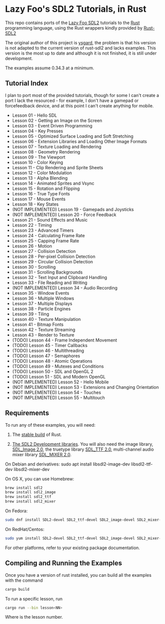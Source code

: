 # Lazy Foo's SDL2 Tutorials, in Rust #

This repo contains ports of the
[Lazy Foo SDL2](http://lazyfoo.net/tutorials/SDL/index.php) tutorials
to the [Rust](http://www.rust-lang.org) programming language, using
the Rust wrappers kindly provided by [Rust-SDL2](https://github.com/Rust-SDL2/rust-sdl2)

The original author of this project is [ysgard](https://github.com/ysgard), the problem is
that his version is not adapted to the current version of rust-sdl2 and lacks examples.
This version is the most up to date and although it is not finished, it is still under
development.

The examples assume 0.34.3 at a minimum.

## Tutorial Index

I plan to port most of the provided tutorials, though for some I can't create a
port I lack the resourced - for example, I don't have a gamepad or forcefeedback
device, and at this point I can't create anything for mobile.

* Lesson 01 - Hello SDL
* Lesson 02 - Getting an Image on the Screen
* Lesson 03 - Event Driven Programming
* Lesson 04 - Key Presses
* Lesson 05 - Optimized Surface Loading and Soft Stretching
* Lesson 06 - Extension Libraries and Loading Other Image Formats
* Lesson 07 - Texture Loading and Rendering
* Lesson 08 - Geometry Rendering
* Lesson 09 - The Viewport
* Lesson 10 - Color Keying
* Lesson 11 - Clip Rendering and Sprite Sheets
* Lesson 12 - Color Modulation
* Lesson 13 - Alpha Blending
* Lesson 14 - Animated Sprites and Vsync
* Lesson 15 - Rotation and Flipping
* Lesson 16 - True Type Fonts
* Lesson 17 - Mouse Events
* Lesson 18 - Key States
* (NOT IMPLEMENTED) Lesson 19 - Gamepads and Joysticks
* (NOT IMPLEMENTED) Lesson 20 - Force Feedback
* Lesson 21 - Sound Effects and Music
* Lesson 22 - Timing
* Lesson 23 - Advanced Timers
* Lesson 24 - Calculating Frame Rate
* Lesson 25 - Capping Frame Rate
* Lesson 26 - Motion
* Lesson 27 - Collision Detection
* Lesson 28 - Per-pixel Collision Detection
* Lesson 29 - Circular Collision Detection
* Lesson 30 - Scrolling
* Lesson 31 - Scrolling Backgrounds
* Lesson 32 - Text Input and Clipboard Handling
* Lesson 33 - File Reading and Writing
* (NOT IMPLEMENTED) Lesson 34 - Audio Recording
* Lesson 35 - Window Events
* Lesson 36 - Multiple Windows
* Lesson 37 - Multiple Displays
* Lesson 38 - Particle Engines
* Lesson 39 - Tiling
* Lesson 40 - Texture Manipulation
* Lesson 41 - Bitmap Fonts
* Lesson 42 - Texture Streaming
* Lesson 43 - Render to Texture
* (TODO) Lesson 44 - Frame Independent Movement
* (TODO) Lesson 45 - Timer Callbacks
* (TODO) Lesson 46 - Multithreading
* (TODO) Lesson 47 - Semaphores
* (TODO) Lesson 48 - Atomic Operations
* (TODO) Lesson 49 - Mutexes and Conditions
* (TODO) Lesson 50 - SDL and OpenGL 2
* (TODO) Lesson 51 - SDL and Modern OpenGL
* (NOT IMPLEMENTED) Lesson 52 - Hello Mobile
* (NOT IMPLEMENTED) Lesson 53 - Extensions and Changing Orientation
* (NOT IMPLEMENTED) Lesson 54 - Touches
* (NOT IMPLEMENTED) Lesson 55 - Multitouch

## Requirements

To run any of these examples, you will need:

1. The [stable build](http://www.rust-lang.org/install.html) of Rust.

2. [The SDL2 Development libraries](https://www.libsdl.org/download-2.0.php). You
will also need the image library, [SDL_Image 2.0](https://www.libsdl.org/projects/SDL_image/), the truetype
library [SDL_TTF 2.0](https://www.libsdl.org/projects/SDL_ttf/), multi-channel audio mixer library [SDL_MIXER 2.0](https://www.libsdl.org/projects/SDL_mixer/).

On Debian and derivatives:
    sudo apt install libsdl2-image-dev libsdl2-ttf-dev libsdl2-mixer-dev

On OS X, you can use Homebrew:
```bash
brew install sdl2
brew install sdl2_image
brew install sdl2_ttf
brew install sdl2_mixer
```

On Fedora:
```bash
sudo dnf install SDL2-devel SDL2_ttf-devel SDL2_image-devel SDL2_mixer-devel
```

On RedHat/Centos:
```bash
sudo yum install SDL2-devel SDL2_ttf-devel SDL2_image-devel SDL2_mixer-devel
```

For other platforms, refer to your existing package documentation.

## Compiling and Running the Examples

Once you have a version of rust installed, you can build all the
examples with the command

```bash
cargo build
```

To run a specific lesson, run

```bash
cargo run --bin lesson<NN>
```

Where <NN> is the lesson number.
